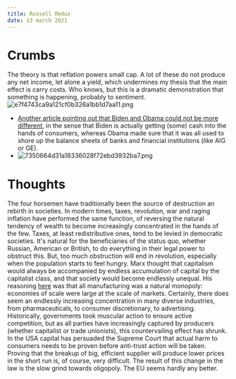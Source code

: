 ```yaml
---
title: Russell Redux
date: 13 march 2021
---
```


# Crumbs

The theory is that reflation powers small cap. A lot of these do not produce any net income, let alone a yield, which undermines my thesis that the main effect is carry costs. 
Who knows, but this is a dramatic demonstration that something is happening, probably to sentiment.
![e7f4743ca9a121cf0b326a1bb1d7aa11.png]({attach}e7f4743ca9a121cf0b326a1bb1d7aa11.png)

- [Another article pointing out that Biden and Obama could not be more different](https://seekingalpha.com/article/4413305-bit-silly-to-think-no-inflation-risk-arising-from-stimulus), in the sense that Biden is actually getting (some) cash into the hands of consumers, whereas Obama made sure that it was all used to shore up the balance sheets of banks and financial institutions (like AIG or GE).
- ![7350664d31a18336028f72ebd3932ba7.png]({attach}7350664d31a18336028f72ebd3932ba7.png)

# Thoughts

The four horsemen have traditionally been the source of destruction an rebirth in societies. 
In modern times, taxes, revolution, war and raging inflation have performed the same function, of reversing the natural tendency of wealth to become increasingly concentrated in the hands of the few.
Taxes, at least redistributive ones, tend to be levied in democratic societies.
It's natural for the beneficiaries of the status quo, whether Russian, American or British, to do everything in their legal power to obstruct this.
But, too much obstruction will end in revolution, especially when the population starts to feel hungry.
Marx thought that capitalism would always be accompanied by endless accumulation of capital by the capitalist class, and that society would become endlessly unequal. 
His reasoning [here](https://article1000.com/theory-capital-accumulation/) was that all manufacturing was a natural monopoly: economies of scale were large at the scale of markets.
Certainly, there does seem an endlessly increasing concentration in many diverse industries, from pharmaceuticals, to consumer discretionary, to advertising.
Historically, governments took muscular action to ensure active competition, but as all parties have increasingly captured by producers (whether capitalist or trade unionists), this countervailing effect has shrunk. 
In the USA capital has persuaded the Supreme Court that actual harm to consumers needs to be proven before anti-trust action will be taken.
Proving that the breakup of big, efficient supplier will produce lower prices in the short run is, of course, very difficult.
The result of this        change in the law is the slow grind towards oligopoly. The EU seems hardly any better. 

